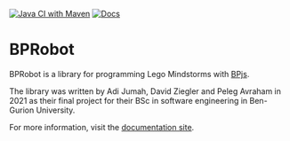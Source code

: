 [![Java CI with Maven](https://github.com/bThink-BGU/BPRobot/actions/workflows/maven.yml/badge.svg)](https://github.com/bThink-BGU/BPRobot/actions/workflows/maven.yml)
[![Docs](https://github.com/bThink-BGU/BPRobot/actions/workflows/docs.yml/badge.svg)](https://bthink-bgu.github.io/BPRobot/)

# BPRobot
BPRobot is a library for programming Lego Mindstorms with [BPjs](https://github.com/bThink-BGU/BPjs).

The library was written by Adi Jumah, David Ziegler and Peleg Avraham in 2021 as their final project for their BSc in software engineering in Ben-Gurion University.

For more information, visit the [documentation site](https://bthink-bgu.github.io/BPRobot).
